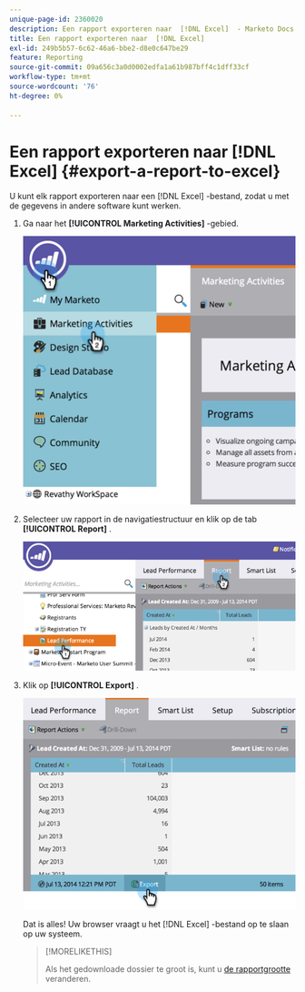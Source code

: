 ```yaml
---
unique-page-id: 2360020
description: Een rapport exporteren naar  [!DNL Excel]  - Marketo Docs - Productdocumentatie
title: Een rapport exporteren naar  [!DNL Excel]
exl-id: 249b5b57-6c62-46a6-bbe2-d8e0c647be29
feature: Reporting
source-git-commit: 09a656c3a0d0002edfa1a61b987bff4c1dff33cf
workflow-type: tm+mt
source-wordcount: '76'
ht-degree: 0%

---
```


# Een rapport exporteren naar [!DNL Excel] {#export-a-report-to-excel}

U kunt elk rapport exporteren naar een [!DNL Excel] -bestand, zodat u met de gegevens in andere software kunt werken.

1. Ga naar het **[!UICONTROL Marketing Activities]** -gebied.

   ![](assets/image2014-9-16-13-3a11-3a14.png)

1. Selecteer uw rapport in de navigatiestructuur en klik op de tab **[!UICONTROL Report]** .

   ![](assets/image2014-9-16-13-3a11-3a18.png)

1. Klik op **[!UICONTROL Export]** .

   ![](assets/image2014-9-16-13-3a11-3a21.png)

   Dat is alles! Uw browser vraagt u het [!DNL Excel] -bestand op te slaan op uw systeem.

   >[!MORELIKETHIS]
   >
   >Als het gedownloade dossier te groot is, kunt u [ de rapportgrootte ](/help/marketo/product-docs/reporting/basic-reporting/editing-reports/configure-report-size.md) veranderen.
